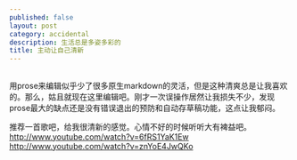 ```yaml
---
published: false
layout: post
category: accidental
description: 生活总是多姿多彩的
title: 主动让自己清新
---
```


## 
用prose来编辑似乎少了很多原生markdown的灵活，但是这种清爽总是让我喜欢的。那么，姑且就现在这里编辑吧。刚才一次误操作居然让我损失不少，发现prose最大的缺点还是没有错误退出的预防和自动存草稿功能，这点让我郁闷。

推荐一首歌吧，给我很清新的感觉。心情不好的时候听听大有裨益吧。
http://www.youtube.com/watch?v=6fRS1YaK1Ew
http://www.youtube.com/watch?v=znYoE4JwQKo